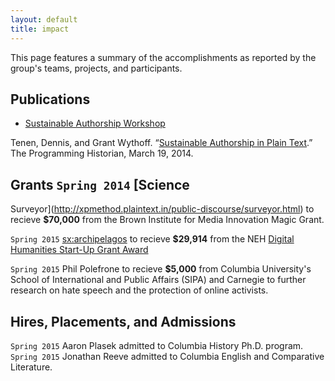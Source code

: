 ```yaml
---
layout: default
title: impact
---
```


This page features a summary of the accomplishments as reported by the group's
teams, projects, and participants.

## Publications

- [Sustainable Authorship
  Workshop](http://xpmethod.plaintext.in/minimal-computing/pandoc.html)  

Tenen, Dennis, and Grant Wythoff. “[Sustainable Authorship in Plain
Text](http://programminghistorian.org/lessons/sustainable-authorship-in-plain-text-using-pandoc-and-markdown).”
The Programming Historian, March 19, 2014.

## Grants `Spring 2014` [Science
Surveyor](http://xpmethod.plaintext.in/public-discourse/surveyor.html) to
recieve **$70,000** from the Brown Institute for Media Innovation Magic Grant.

`Spring 2015` [sx:archipelagos](http://xpmethod.plaintext.in/events/minimal-computing/small-axe.html)
to recieve **$29,914** from the NEH [Digital Humanities Start-Up Grant
Award](http://www.neh.gov/divisions/odh/grant-news/announcing-17-digital-humanities-start-grant-awards-march-2015)

`Spring 2015` Phil Polefrone to recieve **$5,000** from Columbia University's School
of International and Public Affairs (SIPA) and Carnegie to further research on
hate speech and the protection of online activists.

## Hires, Placements, and Admissions

`Spring 2015` Aaron Plasek admitted to Columbia History Ph.D. program.  
`Spring 2015` Jonathan Reeve admitted to Columbia English and Comparative Literature.  



